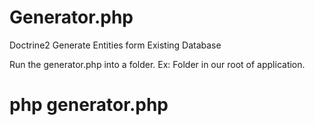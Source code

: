 # Generator.php
Doctrine2 Generate Entities form Existing Database 

Run the generator.php into a folder.
Ex: Folder <models> in our root of application.
  
# php generator.php
